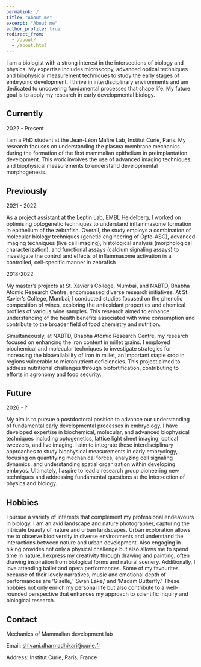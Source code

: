 ```yaml
---
permalink: /
title: "About me"
excerpt: "About me"
author_profile: true
redirect_from: 
  - /about/
  - /about.html
---
```


I am a biologist with a strong interest in the intersections of biology and physics. My expertise includes microscopy, advanced optical techniques and biophysical measurement techniques  to study the early stages of embryonic development. I thrive in interdisciplinary environments and am dedicated to uncovering fundamental processes that shape life. My future goal is to apply my research in early developmental biology.

Currently
------

2022 - Present

I am a PhD student at the Jean-Léon Maître Lab, Institut Curie, Paris. My research focuses on understanding the plasma membrane mechanics during the formation of the first mammalian epithelium in preimplantation development. This work involves the use of advanced imaging techniques, and biophysical measurements to understand developmental morphogenesis. 

Previously
------

2021 - 2022

As a project assistant at the Leptin Lab, EMBL Heidelberg, I worked on optimising optogenetic techniques to understand inflammasome formation in epithelium of the zebrafish. Overall, the study employs a combination of molecular biology techniques (genetic engineering of Opto-ASC), advanced imaging techniques (live cell imaging), histological analysis (morphological characterization), and functional assays (calcium signaling assays) to investigate the control and effects of inflammasome activation in a controlled, cell-specific manner in zebrafish

2018-2022

My master’s projects at St. Xavier’s College, Mumbai, and NABTD, Bhabha Atomic Research Centre, encompassed diverse research initiatives. At St. Xavier’s College, Mumbai, I conducted studies focused on the phenolic composition of wines, exploring the antioxidant properties and chemical profiles of various wine samples. This research aimed to enhance understanding of the health benefits associated with wine consumption and contribute to the broader field of food chemistry and nutrition.

Simultaneously, at NABTD, Bhabha Atomic Research Centre, my research focused on enhancing the iron content in millet grains. I employed biochemical and molecular techniques to investigate strategies for increasing the bioavailability of iron in millet, an important staple crop in regions vulnerable to micronutrient deficiencies. This project aimed to address nutritional challenges through biofortification, contributing to efforts in agronomy and food security.

Future
------

2026 - ?

My aim is to pursue a postdoctoral position to advance our understanding of  fundamental early developmental processes in embryology.
I have developed expertise in biochemical, molecular, and advanced biophysical techniques including optogenetics, lattice light sheet imaging, optical tweezers, and live imaging. I aim to integrate these interdisciplinary approaches to study biophysical measurements in early embryology, focusing on quantifying mechanical forces, analyzing cell signaling dynamics, and understanding spatial organization within developing embryos. Ultimately, I aspire to lead a research group pioneering new techniques and addressing fundamental questions at the intersection of physics and biology.

Hobbies
------

I pursue a variety of interests that complement my professional endeavours in biology. I am an avid landscape and nature photographer, capturing the intricate beauty of nature and urban landscapes. Urban exploration allows me to observe biodiversity in diverse environments and understand the interactions between nature and urban development. Also engaging in hiking provides not only a physical challenge but also allows me to spend time in nature. I express my creativity through drawing and painting, often drawing inspiration from biological forms and natural scenery. Additionally, I love attending ballet and opera performances. Some of my favourites because of their lovely narratives, music and emotional depth of performances are ‘Giselle,’ ‘Swan Lake,’ and ‘Madam Butterfly.’ These hobbies not only enrich my personal life but also contribute to a well-rounded perspective that enhances my approach to scientific inquiry and biological research. 

Contact
------
Mechanics of Mammalian development lab

Email: shivani.dharmadhikari@curie.fr

Address: Institut Curie, Paris, France



